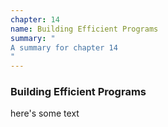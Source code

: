 ```yaml
---
chapter: 14
name: Building Efficient Programs
summary: "
A summary for chapter 14
"
---
```


### Building Efficient Programs

here's some text

